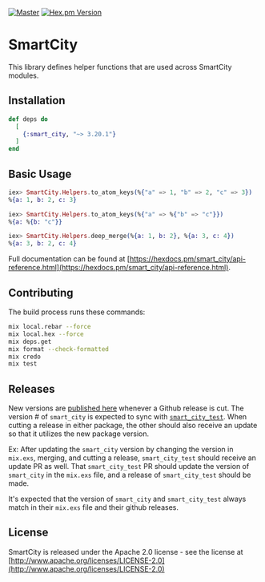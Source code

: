 [![Master](https://travis-ci.org/smartcitiesdata/smart_city.svg?branch=master)](https://travis-ci.org/smartcitiesdata/smart_city)
[![Hex.pm Version](http://img.shields.io/hexpm/v/smart_city.svg?style=flat)](https://hex.pm/packages/smart_city)

# SmartCity

This library defines helper functions that are used across SmartCity modules.

## Installation

```elixir
def deps do
  [
    {:smart_city, "~> 3.20.1"}
  ]
end
```

## Basic Usage

```elixir
iex> SmartCity.Helpers.to_atom_keys(%{"a" => 1, "b" => 2, "c" => 3})
%{a: 1, b: 2, c: 3}

iex> SmartCity.Helpers.to_atom_keys(%{"a" => %{"b" => "c"}})
%{a: %{b: "c"}}

iex> SmartCity.Helpers.deep_merge(%{a: 1, b: 2}, %{a: 3, c: 4})
%{a: 3, b: 2, c: 4}
```

Full documentation can be found at [https://hexdocs.pm/smart_city/api-reference.html](https://hexdocs.pm/smart_city/api-reference.html).

## Contributing

The build process runs these commands:

```bash
mix local.rebar --force
mix local.hex --force
mix deps.get
mix format --check-formatted
mix credo
mix test
```

## Releases

New versions are [published here](https://hexdocs.pm/smart_city/readme.html) whenever a Github release is cut. 
The version # of `smart_city` is expected to sync with [`smart_city_test`](https://github.com/UrbanOS-Public/smart_city_test). 
When cutting a release in either package, the other should also receive an update so that it utilizes the new package version.

Ex: After updating the `smart_city` version by changing the version in `mix.exs`, merging, and cutting a release, `smart_city_test` should receive an 
update PR as well. That `smart_city_test` PR should update the version of `smart_city` in the `mix.exs` file, and a release of `smart_city_test` should 
be made.

It's expected that the version of `smart_city` and `smart_city_test` always match in their `mix.exs` file and their github releases.

## License

SmartCity is released under the Apache 2.0 license - see the license at [http://www.apache.org/licenses/LICENSE-2.0](http://www.apache.org/licenses/LICENSE-2.0)
